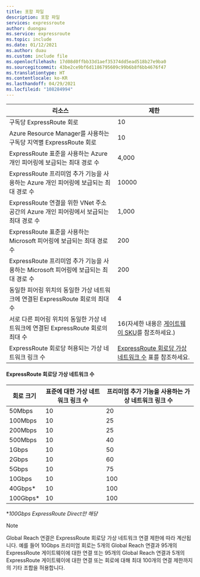 ```yaml
---
title: 포함 파일
description: 포함 파일
services: expressroute
author: duongau
ms.service: expressroute
ms.topic: include
ms.date: 01/12/2021
ms.author: duau
ms.custom: include file
ms.openlocfilehash: 17d08d0ffbb33d1aef35374dd5ead518b27e9ba0
ms.sourcegitcommit: 43be2ce9bf6d1186795609c99b6b8f6bb4676f47
ms.translationtype: HT
ms.contentlocale: ko-KR
ms.lasthandoff: 04/29/2021
ms.locfileid: "108284994"
---
```

| 리소스 | 제한 |
| --- | --- |
| 구독당 ExpressRoute 회로 |10 |
| Azure Resource Manager를 사용하는 구독당 지역별 ExpressRoute 회로 |10 |
| ExpressRoute 표준을 사용하는 Azure 개인 피어링에 보급되는 최대 경로 수 |4,000 |
| ExpressRoute 프리미엄 추가 기능을 사용하는 Azure 개인 피어링에 보급되는 최대 경로 수 |10000 |
| ExpressRoute 연결을 위한 VNet 주소 공간의 Azure 개인 피어링에서 보급되는 최대 경로 수 | 1,000 |
| ExpressRoute 표준을 사용하는 Microsoft 피어링에 보급되는 최대 경로 수 |200 |
| ExpressRoute 프리미엄 추가 기능을 사용하는 Microsoft 피어링에 보급되는 최대 경로 수 |200 |
| 동일한 피어링 위치의 동일한 가상 네트워크에 연결된 ExpressRoute 회로의 최대 수 |4 |
| 서로 다른 피어링 위치의 동일한 가상 네트워크에 연결된 ExpressRoute 회로의 최대 수 |16(자세한 내용은 [게이트웨이 SKU](../articles/expressroute/expressroute-about-virtual-network-gateways.md#aggthroughput)를 참조하세요.) |
| ExpressRoute 회로당 허용되는 가상 네트워크 링크 수 |[ExpressRoute 회로당 가상 네트워크 수](#vnetpercircuit) 표를 참조하세요.  |

#### <a name="number-of-virtual-networks-per-expressroute-circuit"></a><a name="vnetpercircuit"></a> ExpressRoute 회로당 가상 네트워크 수
| **회로 크기** | **표준에 대한 가상 네트워크 링크 수** | **프리미엄 추가 기능을 사용하는 가상 네트워크 링크 수** |
| --- | --- | --- |
| 50Mbps |10 |20 |
| 100Mbps |10 |25 |
| 200Mbps |10 |25 |
| 500Mbps |10 |40 |
| 1Gbps |10 |50 |
| 2Gbps |10 |60 |
| 5Gbps |10 |75 |
| 10Gbps |10 |100 |
| 40Gbps* |10 |100 |
| 100Gbps* |10 |100 |

**100Gbps ExpressRoute Direct만 해당*

> [!NOTE]
> Global Reach 연결은 ExpressRoute 회로당 가상 네트워크 연결 제한에 따라 계산됩니다. 예를 들어 10Gbps 프리미엄 회로는 5개의 Global Reach 연결과 95개의 ExpressRoute 게이트웨이에 대한 연결 또는 95개의 Global Reach 연결과 5개의 ExpressRoute 게이트웨이에 대한 연결 또는 회로에 대해 최대 100개의 연결 제한까지의 기타 조합을 허용합니다.
